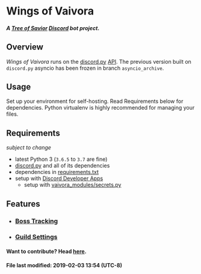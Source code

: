 # Wings of Vaivora
#### _A [Tree of Savior][tos] [Discord][discord] bot project._

## Overview

_Wings of Vaivora_ runs on the [discord.py][discord.py] [API][api].
The previous version built on `discord.py` asyncio has been frozen in branch `asyncio_archive`.

## Usage

Set up your environment for self-hosting. Read Requirements below for dependencies.
Python virtualenv is highly recommended for managing your files.

## Requirements
_subject to change_

+ latest Python 3 (`3.6.5` to `3.7` are fine)
+ [discord.py][discord.py] and all of its dependencies
+ dependencies in [requirements.txt](requirements.txt)
+ setup with [Discord Developer Apps][dev]
    - setup with [vaivora_modules/secrets.py](vaivora_modules/secrets.py.example)

## Features

+ ### [Boss Tracking](docs/BOSS.md)

+ ### [Guild Settings](docs/SETTINGS.md)


#### Want to contribute? Head [here](docs/CONTRIBUTING.md).


#### File last modified: 2019-02-03 13:54 (UTC-8)

[tos]: https://treeofsavior.com/
[discord]: https://discordapp.com/
[discord.py]: https://github.com/Rapptz/discord.py/tree/rewrite
[api]: http://discordpy.readthedocs.io/en/rewrite/api.html
[dev]: https://discordapp.com/developers/applications/me